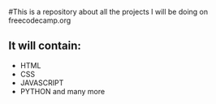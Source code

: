 #This is a repository about all the projects I will be doing on freecodecamp.org

## It will contain:

* HTML
* CSS
* JAVASCRIPT
* PYTHON and many more
